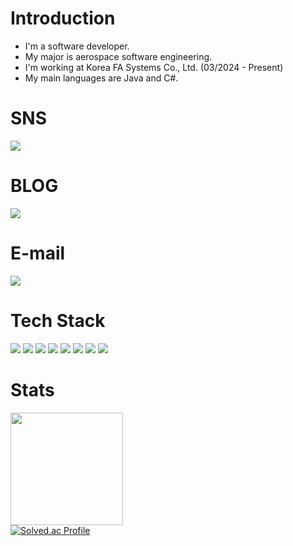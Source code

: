 # Introduction
- I'm a software developer.<br/>
- My major is aerospace software engineering.<br/>
- I'm working at Korea FA Systems Co., Ltd. (03/2024 - Present)<br/>
- My main languages are Java and C#.

# SNS
<a href="https://www.linkedin.com/in/jun-hee-cho-8081b4264/" target="_blank"><img src="https://img.shields.io/badge/LinkedIn-0A66C2?style=plastic&logo=linkedin&logoColor=white"/></a>

# BLOG
<a href="https://velog.io/@chocaprio" target="_blank"><img src="https://img.shields.io/badge/velog-20C997?style=plastic&logo=Velog&logoColor=white"/></a>

# E-mail
<img src="https://img.shields.io/badge/chojunhee98@gmail.com-EA4335?style=plastic&logo=gmail&logoColor=white"/></a>

# Tech Stack
<img src="https://img.shields.io/badge/CSharp-512BD4?style=plastic&logo=csharp&logoColor=white"/></a>
<img src="https://img.shields.io/badge/Java-007396?style=plastic&logo=java&logoColor=white"/></a>
<img src="https://img.shields.io/badge/.NET-512BD4?style=plastic&logo=dotnet&logoColor=white"/></a>
<img src="https://img.shields.io/badge/SpringBoot-6DB33F?style=plastic&logo=springboot&logoColor=white"/></a>
<img src="https://img.shields.io/badge/MSSQL-CC2927?style=plastic&logo=microsoftsqlserver&logoColor=white"/></a>
<img src="https://img.shields.io/badge/Oracle-F80000?style=plastic&logo=oracle&logoColor=white"/></a>
<img src="https://img.shields.io/badge/MySQL-4479A1?style=plastic&logo=mysql&logoColor=white"/></a>
<img src="https://img.shields.io/badge/JavaScript-F7DF1E?style=plastic&logo=javascript&logoColor=white"/></a>

# Stats
<!--
![Lucas Cho's GitHub stats](https://github-readme-stats.vercel.app/api?username=lcscho&show_icons=true&theme=dark)
-->
<img align="center" style="height:180px" src="https://github-readme-stats.vercel.app/api/top-langs/?username=lcscho&layout=compact&theme=nord&hide_border=true" /><br/>
[![Solved.ac Profile](http://mazassumnida.wtf/api/v2/generate_badge?boj=dvlp)](https://solved.ac/dvlp/)


